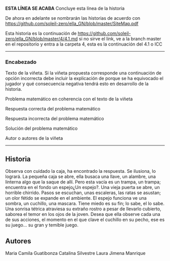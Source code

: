 **ESTA LÍNEA SE ACABA** Concluye esta línea de la historia

De ahora en adelante se nombrarán las historias de acuerdo con https://github.com/soleil-zero/ella_GN/blob/master/SiteMap.pdf

Esta historia es la continuación de https://github.com/soleil-zero/ella_GN/blob/master/4/4.1.md si no sirve el link, ve a la branch master en el repositorio y entra a la carpeta 4, esta es la continuación del 4.1 o ICC

**********************************************************************
### Encabezado

Texto de la viñeta. Si la viñeta propuesta corresponde una continuación de opción incorrecta debe incluir la explicación de porque se ha equivocado el jugador y qué consecuencia negativa tendrá esto en desarrollo de la historia.

Problema matemático en coherencia con el texto de la viñeta

Respuesta correcta del problema matemático

Respuesta incorrecta del problema matemático

Solución del problema matemático

Autor o autores de la viñeta
**********************************************************************
## Historia

Observa con cuidado la caja, ha encontrado la respuesta. Se ilusiona, lo logrará. La pequeña caja se abre, ella busaca una llave, un alambre, una linterna algo que la saque de allí. Pero esta vacía es un trampa, un trampa; encuentra en el fondo un espejo¿Un espejo?. Una vieja puerta se abre, un horrible chirrido. Pasos se escuchan, unas escaleras, las ratas se asustan; un olor fétido se expande en el ambiente. 
El espejo funciona ve una sombra, un cuchillo, una mascara. Tiene miedo es su fin; lo sabe, el lo sabe. Una sonrisa tétrica atraviesa su extraño rostro a pesar de llevarlo cubierto, saborea el temor en los ojos de la joven. Desea que ella observe cada una de sus acciones, el momento en el que clave el cuchillo en su pecho, ese es su juego... su gran y temible juego.

## Autores

Maria Camila Guatibonza
Catalina Silvestre
Laura Jimena Manrique
